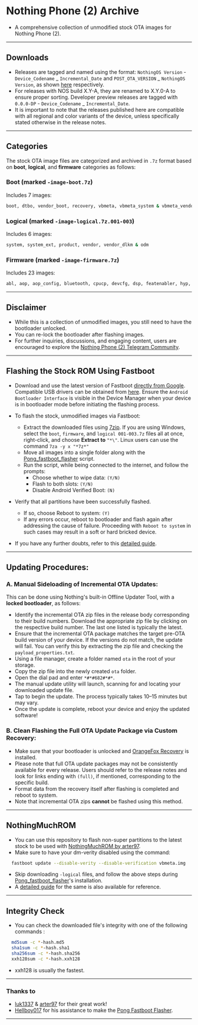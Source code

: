 # Nothing Phone (2) Archive

* A comprehensive collection of unmodified stock OTA images for Nothing Phone (2).

---

## Downloads

- Releases are tagged and named using the format: `NothingOS Version` - `Device_Codename` _ `Incremental_Date` and `POST_OTA_VERSION` _ `NothingOS Version`, as shown [here](https://github.com/spike0en/nothing_archive/releases?q=pong&expanded=true) respectively.
- For releases with NOS build X.Y-A, they are renamed to X.Y.0-A to ensure proper sorting. Developer preview releases are tagged with `0.0.0-DP` - `Device_Codename` _ `Incremental_Date`.
- It is important to note that the releases published here are compatible with all regional and color variants of the device, unless specifically stated otherwise in the release notes.

---

## Categories

The stock OTA image files are categorized and archived in `.7z` format based on **boot**, **logical**, and **firmware** categories as follows:

### Boot (marked `-image-boot.7z`)
Includes 7 images:
```bash
boot, dtbo, vendor_boot, recovery, vbmeta, vbmeta_system & vbmeta_vendor
```
### Logical (marked `-image-logical.7z.001-003`)

Includes 6 images:
```bash
system, system_ext, product, vendor, vendor_dlkm & odm
```
### Firmware (marked `-image-firmware.7z`)

Includes 23 images:
```bash
abl, aop, aop_config, bluetooth, cpucp, devcfg, dsp, featenabler, hyp, imagefv, keymaster, modem, multiimgoem, multiimgqti, qupfw, qweslicstore, shrm, tz, uefi, uefisecapp, xbl, xbl_config & xbl_ramdump
```

---

## Disclaimer

- While this is a collection of unmodified images, you still need to have the bootloader unlocked.
- You can re-lock the bootloader after flashing images.
- For further inquiries, discussions, and engaging content, users are encouraged to explore the [Nothing Phone (2) Telegram Community](https://t.me/NothingPhone2).

---

## Flashing the Stock ROM Using Fastboot

- Download and use the latest version of Fastboot [directly from Google](https://developer.android.com/tools/releases/platform-tools). Compatible USB drivers can be obtained from [here](https://developer.android.com/studio/run/win-usb). Ensure the `Android Bootloader Interface` is visible in the Device Manager when your device is in bootloader mode before initiating the flashing process.
  
- To flash the stock, unmodified images via Fastboot:
  - Extract the downloaded files using [7zip](https://www.7-zip.org/). If you are using Windows, select the `boot`, `firmware`, and `logical 001-003.7z` files all at once, right-click, and choose **Extract to** `"*\"`. Linux users can use the command `7za -y x "*7z*"`
  - Move all images into a single folder along with the [Pong_fastboot_flasher](https://github.com/HELLBOY017/Pong_fastboot_flasher) script.
  - Run the script, while being connected to the internet, and follow the prompts:
     - Choose whether to wipe data: `(Y/N)`
     - Flash to both slots: `(Y/N)`
     - Disable Android Verified Boot: `(N)`

- Verify that all partitions have been successfully flashed. 
  - If so, choose Reboot to system: `(Y)`
  - If any errors occur, reboot to bootloader and flash again after addressing the cause of failure. Proceeding with `Reboot to system` in such cases may result in a soft or hard bricked device.
    
- If you have any further doubts, refer to this [detailed guide](https://telegra.ph/Guide-for-flashing-Stock-ROM-on-Nothing-Phone-2-04-22).

---

## Updating Procedures:

### A. Manual Sideloading of Incremental OTA Updates:

This can be done using Nothing's built-in Offline Updater Tool, with a **locked bootloader**, as follows:

- Identify the incremental OTA zip files in the release body corresponding to their build numbers. Download the appropriate zip file by clicking on the respective build number. The last one listed is typically the latest.
- Ensure that the incremental OTA package matches the target pre-OTA build version of your device. If the versions do not match, the update will fail. You can verify this by extracting the zip file and checking the `payload_properties.txt`.
- Using a file manager, create a folder named `ota` in the root of your storage.
- Copy the zip file into the newly created `ota` folder.
- Open the dial pad and enter `*#*#682#*#*`.
- The manual update utility will launch, scanning for and locating your downloaded update file.
- Tap to begin the update. The process typically takes 10–15 minutes but may vary.
- Once the update is complete, reboot your device and enjoy the updated software!

### B. Clean Flashing the Full OTA Update Package via Custom Recovery:

- Make sure that your bootloader is unlocked and [OrangeFox Recovery](https://xdaforums.com/t/recovery-12-1-official-orangefox-recovery-project-ofrp.4631141) is installed.
- Please note that full OTA update packages may not be consistently available for every release. Users should refer to the release notes and look for links ending with `(full)`, if mentioned, corresponding to the specific build.
- Format data from the recovery itself after flashing is completed and reboot to system.
- Note that incremental OTA zips **cannot** be flashed using this method.

---

## NothingMuchROM

- You can use this repository to flash non-super partitions to the latest stock to be used with [NothingMuchROM by arter97](https://xdaforums.com/t/nothingmuchrom-for-nothing-phone-2.4623411).
- Make sure to have your dm-verity disabled using the command:
```bash
  fastboot update --disable-verity --disable-verification vbmeta.img
```
- Skip downloading `-logical` files, and follow the above steps during [Pong_fastboot_flasher](https://github.com/HELLBOY017/Pong_fastboot_flasher)'s installation.
- A [detailed guide](https://telegra.ph/UNOFFICIAL-Flashing--Upgrading-Guide-for-arter97-Nothing-Much-NM-ROM--Kernel-04-21) for the same is also available for reference.

---

## Integrity Check

- You can check the downloaded file's integrity with one of the following commands :

``` bash
  md5sum -c *-hash.md5
  sha1sum -c *-hash.sha1
  sha256sum -c *-hash.sha256
  xxh128sum -c *-hash.xxh128
```
- xxh128 is usually the fastest.

---

### Thanks to
- [luk1337](https://github.com/luk1337/oplus_archive) & [arter97](https://github.com/arter97/nothing_archive) for their great work!
- [Hellboy017](https://github.com/HELLBOY017) for his assistance to make the [Pong Fastboot Flasher](https://github.com/HELLBOY017/Pong_fastboot_flasher).

---
